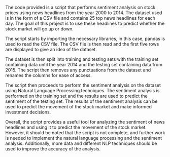 The code provided is a script that performs sentiment analysis on stock prices using news headlines from the year 2000 to 2014. The dataset used is in the form of a CSV file and contains 25 top news headlines for each day. The goal of this project is to use these headlines to predict whether the stock market will go up or down.

The script starts by importing the necessary libraries, in this case, pandas is used to read the CSV file. The CSV file is then read and the first five rows are displayed to give an idea of the dataset.

The dataset is then split into training and testing sets with the training set containing data until the year 2014 and the testing set containing data from 2015. The script then removes any punctuations from the dataset and renames the columns for ease of access.

The script then proceeds to perform the sentiment analysis on the dataset using Natural Language Processing techniques. The sentiment analysis is performed on the training set and the results are used to predict the sentiment of the testing set. The results of the sentiment analysis can be used to predict the movement of the stock market and make informed investment decisions.

Overall, the script provides a useful tool for analyzing the sentiment of news headlines and using it to predict the movement of the stock market. However, it should be noted that the script is not complete, and further work is needed to implement the natural language processing and the sentiment analysis. Additionally, more data and different NLP techniques should be used to improve the accuracy of the analysis.
